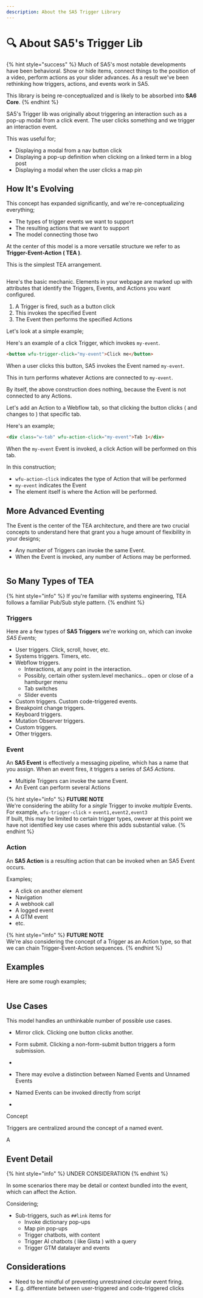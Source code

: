 ```yaml
---
description: About the SA5 Trigger Library
---
```


# 🔍 About SA5's Trigger Lib

{% hint style="success" %}
Much of SA5's most notable developments have been behavioral.  Show or hide items, connect things to the position of a video, perform actions as your slider advances. As a result we've been rethinking how triggers, actions, and events work in SA5.&#x20;

This library is being re-conceptualized and is likely to be absorbed into **SA6 Core**.&#x20;
{% endhint %}

SA5's Trigger lib was originally about triggering an interaction such as a pop-up modal from a click event.  The user clicks something and we trigger an interaction event.&#x20;

This was useful for;

* Displaying a modal from a nav button click
* Displaying a pop-up definition when clicking on a linked term in a blog post&#x20;
* Displaying a modal when the user clicks a map pin&#x20;

## How It's Evolving&#x20;

This concept has expanded significantly, and we're re-conceptualizing everything;

* The types of trigger events we want to support&#x20;
* The resulting actions that we want to support&#x20;
* The model connecting those two&#x20;

At the center of this model is a more versatile structure we refer to as **Trigger-Event-Action ( TEA )**.

This is the simplest TEA arrangement.&#x20;

<img src="../../.gitbook/assets/file.excalidraw (1).svg" alt="" class="gitbook-drawing">

Here's the basic mechanic.  Elements in your webpage are marked up with attributes that identify the Triggers, Events, and Actions you want configured.&#x20;

1. A Trigger is fired, such as a button click&#x20;
2. This invokes the specified Event&#x20;
3. The Event then performs the specified Actions&#x20;

Let's look at a simple example;&#x20;

Here's an example of a click Trigger, which invokes `my-event`.  &#x20;

```html
<button wfu-trigger-click="my-event">Click me</button> 
```

When a user clicks this button, SA5 invokes the Event named `my-event`.&#x20;

This in turn performs whatever Actions are connected to `my-event`.

By itself, the above construction does nothing, because the Event is not connected to any Actions.

Let's add an Action to a Webflow tab, so that clicking the button clicks ( and changes to ) that specific tab.&#x20;

Here's an example;&#x20;

```html
<div class="w-tab" wfu-action-click="my-event">Tab 1</div> 
```

When the `my-event` Event is invoked, a click Action will be performed on this tab.&#x20;

In this construction;

* `wfu-action-click` indicates the type of Action that will be performed&#x20;
* `my-event` indicates the Event&#x20;
* The element itself is where the Action will be performed.&#x20;

## More Advanced Eventing&#x20;

The Event is the center of the TEA architecture, and there are two crucial concepts to understand here that grant you a huge amount of flexibility in your designs;&#x20;

* Any number of Triggers can invoke the same Event.&#x20;
* When the Event is invoked, any number of Actions may be performed.&#x20;

<img src="../../.gitbook/assets/file.excalidraw (2).svg" alt="" class="gitbook-drawing">

## So Many Types of TEA&#x20;

{% hint style="info" %}
If you're familiar with systems engineering, TEA follows a familiar Pub/Sub style pattern.&#x20;
{% endhint %}

### Triggers&#x20;

Here are a few types of **SA5 Triggers** we're working on, which can invoke _SA5 Events_;&#x20;

* User triggers.  Click, scroll, hover, etc.&#x20;
* Systems triggers.  Timers, etc.&#x20;
* Webflow triggers. &#x20;
  * Interactions, at any point in the interaction.&#x20;
  * Possibly, certain other system.level mechanics... open or close of a hamburger menu
  * Tab switches
  * Slider events&#x20;
* Custom triggers.  Custom code-triggered events. &#x20;
* Breakpoint change triggers.&#x20;
* Keyboard triggers.&#x20;
* Mutation Observer triggers. &#x20;
* Custom triggers. &#x20;
* Other triggers. &#x20;

### Event&#x20;

An **SA5 Event** is effectively a messaging pipeline, which has a name that you assign.  When an event fires, it triggers a series of _SA5 Actions_. &#x20;

* Multiple Triggers can invoke the same Event.&#x20;
* An Event can perform several Actions&#x20;

{% hint style="info" %}
**FUTURE NOTE** \
We're considering the ability for a _single_ Trigger to invoke _multiple_ Events. \
For example, `wfu-trigger-click` = `event1,event2,event3` \
If built, this may be limited to certain trigger types, owever at this point we have not identified key use cases where this adds substantial value.&#x20;
{% endhint %}

### Action&#x20;

An **SA5 Action** is a resulting action that can be invoked when an SA5 Event occurs.

Examples;

* A click on another element&#x20;
* Navigation
* A webhook call&#x20;
* A logged event&#x20;
* A GTM event&#x20;
* etc.&#x20;

{% hint style="info" %}
**FUTURE NOTE** \
We're also considering the concept of a Trigger as an Action type, so that we can chain Trigger-Event-Action sequences.&#x20;
{% endhint %}







## Examples&#x20;

Here are some rough examples;

<img src="../../.gitbook/assets/file.excalidraw.svg" alt="" class="gitbook-drawing">



## Use Cases&#x20;

This model handles an unthinkable number of possible use cases.

* Mirror click.  Clicking one button clicks another.&#x20;
* Form submit.  Clicking a non-form-submit button triggers a form submission.&#x20;
*













* There may evolve a distinction between Named Events and Unnamed Events
* Named Events can be invoked directly from script&#x20;
*







Concept

Triggers are centralized around the concept of a named event.

A&#x20;



## Event Detail&#x20;

{% hint style="info" %}
UNDER CONSIDERATION&#x20;
{% endhint %}

In some scenarios there may be detail or context bundled into the event, which can affect the Action.&#x20;

Considering;&#x20;

* Sub-triggers, such as `##link` items for&#x20;
  * Invoke dictionary pop-ups&#x20;
  * Map pin pop-ups&#x20;
  * Trigger chatbots, with content
  * Trigger AI chatbots ( like Gista ) with a query&#x20;
  * Trigger GTM datalayer and events &#x20;





## Considerations

* Need to be mindful of preventing unrestrained circular event firing.&#x20;
* E.g. differentiate between user-triggered and code-triggered clicks  &#x20;











